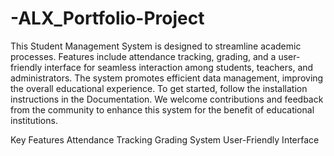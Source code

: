 # -ALX_Portfolio-Project

This Student Management System is designed to streamline academic processes. Features include attendance tracking, grading, and a user-friendly interface for seamless interaction among students, teachers, and administrators. The system promotes efficient data management, improving the overall educational experience. To get started, follow the installation instructions in the Documentation. We welcome contributions and feedback from the community to enhance this system for the benefit of educational institutions.

Key Features
Attendance Tracking
Grading System
User-Friendly Interface

